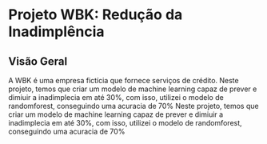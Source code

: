 # Projeto WBK: Redução da Inadimplência

## Visão Geral

A WBK é uma empresa fictícia que fornece serviços de crédito. Neste projeto, temos que criar um modelo de machine learning capaz de prever e dimiuir a inadimplecia em até 30%, com isso, utilizei o modelo de randomforest, conseguindo uma acuracia de 70%
Neste projeto, temos que criar um modelo de machine learning capaz de prever e dimiuir a inadimplecia em até 30%, com isso, utilizei o modelo de randomforest, conseguindo uma acuracia de 70%
